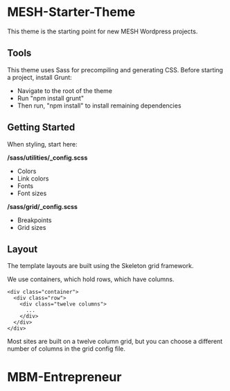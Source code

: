 # MESH-Starter-Theme

This theme is the starting point for new MESH Wordpress projects.

Tools
---------------

This theme uses Sass for precompiling and generating CSS. Before starting a project, install Grunt:

* Navigate to the root of the theme
* Run "npm install grunt"
* Then run, "npm install" to install remaining dependencies

Getting Started
---------------

When styling, start here:

**/sass/utilities/_config.scss**

* Colors
* Link colors
* Fonts
* Font sizes

**/sass/grid/_config.scss**

* Breakpoints
* Grid sizes

Layout
---------------

The template layouts are built using the Skeleton grid framework.

We use containers, which hold rows, which have columns.

    <div class="container">
      <div class="row">
        <div class="twelve columns">
          ...
        </div>
      </div>
    </div>

Most sites are built on a twelve column grid, but you can choose a different number of columns in the grid config file.
# MBM-Entrepreneur
